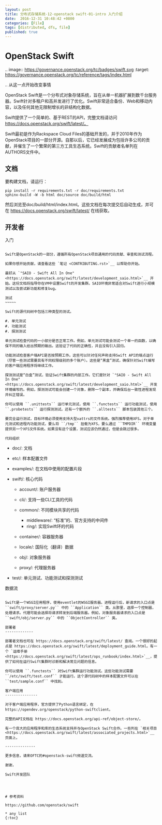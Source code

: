 ```yaml
---
layout: post
title: 分布式存储系统-12-openstack swift-01-intro 入门介绍
date:  2016-12-31 10:48:42 +0800
categories: [File]
tags: [distributed, dfs, file]
published: true
---
```



OpenStack Swift
===============

.. image:: https://governance.openstack.org/tc/badges/swift.svg 
    :target: https://governance.openstack.org/tc/reference/tags/index.html 

.. 从这一点开始改变事情

OpenStack Swift是一个分布式对象存储系统，旨在从单一机器扩展到数千台服务器。Swift针对多租户和高并发进行了优化。Swift非常适合备份、Web和移动内容，以及任何其他无限制增长的非结构化数据。

Swift提供了一个简单的、基于REST的API，完整文档请访问 https://docs.openstack.org/swift/latest/。

Swift最初是作为Rackspace Cloud Files的基础开发的，并于2010年作为OpenStack项目的一部分开源。自那以后，它已经发展成为包括许多公司的贡献，并催生了一个繁荣的第三方工具生态系统。Swift的贡献者名单列在AUTHORS文件中。

文档
----

要构建文档，请运行：

    pip install -r requirements.txt -r doc/requirements.txt
    sphinx-build -W -b html doc/source doc/build/html

然后浏览至doc/build/html/index.html。这些文档在每次提交后自动生成，并可在 https://docs.openstack.org/swift/latest/ 在线获取。

开发者
--------------

入门
~~~~~~~~~~~~~~~

Swift是OpenStack的一部分，遵循所有OpenStack项目通用的代码贡献、审查和测试流程。

如果你想开始贡献，请查看这些 `笔记 <CONTRIBUTING.rst>`__ 以帮助你开始。

最好从 `"SAIO - Swift All In One" <https://docs.openstack.org/swift/latest/development_saio.html>`__ 开始。这份文档将指导你在VM中设置Swift的开发集群。SAIO环境非常适合对Swift进行小规模测试以及尝试新功能和修复bug。

测试
~~~~~

Swift的源代码树中包括三种类型的测试。

#. 单元测试
#. 功能测试
#. 探测测试

单元测试检查代码的一小部分是否正常工作。例如，单元测试可能会测试一个单一的函数，以确保不同的输入给出预期的输出。这验证了代码的正确性，并且没有引入回归。

功能测试检查客户端API是否按预期工作。这些可以针对任何声称支持Swift API的端点运行（尽管一些测试需要具有不同权限级别的多个账户）。这些是“黑盒”测试，确保针对Swift编写的客户端应用程序将继续工作。

探测测试是“白盒”测试，验证Swift集群的内部工作。它们是针对 `"SAIO - Swift All In One" <https://docs.openstack.org/swift/latest/development_saio.html>`__ 开发环境编写的。例如，探测测试可能会创建一个对象，删除一个副本，并确保后台一致性进程发现并纠正错误。

你可以使用 ``.unittests`` 运行单元测试，使用 ``.functests`` 运行功能测试，使用 ``.probetests`` 运行探测测试。还有一个额外的 ``.alltests`` 脚本包装其他三个。

要完全运行测试，目标环境必须使用支持大型xattrs的文件系统。强烈推荐使用XFS。对于单元测试和进程内功能测试，要么将 ``/tmp`` 挂载为XFS，要么通过 ``TMPDIR`` 环境变量提供另一个XFS文件系统。如果没有这个设置，测试应该仍然通过，但是会跳过很多。

代码组织
~~~~~~~~~~~~~~~~~

-  doc/: 文档
-  etc/: 样本配置文件
-  examples/: 在文档中使用的配置片段
-  swift/: 核心代码

   -  account/: 账户服务器
   -  cli/: 支持一些CLI工具的代码
   -  common/: 不同模块共享的代码

      -  middleware/: “标准”的、官方支持的中间件
      -  ring/: 实现Swift环的代码

   -  container/: 容器服务器
   -  locale/: 国际化（翻译）数据
   -  obj/: 对象服务器
   -  proxy/: 代理服务器

-  test/: 单元测试、功能测试和探测测试

数据流
~~~~~~~~~

Swift是一个WSGI应用程序，使用eventlet的WSGI服务器。进程运行后，新请求的入口点是 ``swift/proxy/server.py`` 中的 ``Application`` 类。从那里，选择一个控制器，处理请求。代理可能会选择将请求转发到后端服务器。例如，对象服务器请求的入口点是 ``swift/obj/server.py`` 中的 ``ObjectController`` 类。

部署者
-------------

部署者文档也可在 https://docs.openstack.org/swift/latest/ 查阅。一个很好的起点是 https://docs.openstack.org/swift/latest/deployment_guide.html。有一个 `运维手册 <https://docs.openstack.org/swift/latest/ops_runbook/index.html>`__，提供了如何在运行Swift集群时诊断和解决常见问题的信息。

你可以使用 ``.functests`` 对Swift集群运行功能测试。这些功能测试需要 ``/etc/swift/test.conf`` 才能运行。这个源代码树中的样本配置文件可以在 ``test/sample.conf`` 中找到。

客户端应用
---------------

对于客户端应用程序，官方提供了Python语言绑定，在 https://opendev.org/openstack/python-swiftclient。

完整的API文档在 https://docs.openstack.org/api-ref/object-store/。

有一个庞大的应用程序和库的生态系统支持并与OpenStack Swift合作。一些列在 `相关项目 <https://docs.openstack.org/swift/latest/associated_projects.html>`__ 页面上。

--------------

更多信息，请来OFTC的#openstack-swift频道交流。

谢谢，

Swift开发团队




# 参考资料

https://github.com/openstack/swift

* any list
{:toc}